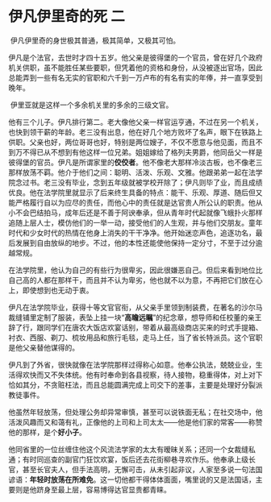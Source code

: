 # 伊凡伊里奇的死 二

​	伊凡伊里奇的身世极其普通，极其简单，又极其可怕。

​	伊凡是个法官，去世时才四十五岁。他父亲是彼得堡的一个官员，曾在好几个政府机关供职，虽不能胜任某些要职，但凭着他的资格和身份，从没被逐出官场，因此总能弄到一些有名无实的官职和六千到一万卢布的有名有实的年俸，并一直享受到晚年。

​	伊里亚就是这样一个多余机关里的多余的三级文官。

​	他有三个儿子。伊凡排行第二。老大像他父亲一样官运亨通，不过在另一个机关，也快到领干薪的年龄。老三没有出息，他在好几个地方败坏了名声，眼下在铁路上供职。父亲也好，两位哥哥也好，特别是两位嫂子，不仅不愿意与他见面，而且不到万不得已从不想到有他这样一位兄弟。姐姐嫁给了格列夫男爵，他同岳父一样是彼得堡的官员。伊凡是所谓家里的**佼佼者**。他不像老大那样冷淡古板，也不像老三那样放荡不羁。他介于他们之间：聪明、活泼、乐观、文雅。他跟弟弟一起在法学院念过书。老三没有毕业，念到五年级就被学校开除了；伊凡则毕了业，而且成绩优良。他在法学院里就显示了后来终生具备的特点：能干、乐观、厚道、随后但又能严格履行自以为应尽的责任，而他心中的责任就是达官贵人所公认的职责。他从小不会巴结拍马，成年后还是不善于阿谀奉承，但从青年时代起就像飞蛾扑火那样追随上层人士，模仿他们的一举一动，接受他们的人生观，并与他们交朋友。童年时代和少女时代的热情在他身上消失的干干净净。他开始迷恋声色，追逐功名，最后发展到自由放纵的地步。不过，他的本性还能使他保持一定分寸，不至于过分逾越常规。

​	在法学院里，他认为自己的有些行为很卑劣，因此很嫌恶自己。但后来看到地位比自己高的人都在那样干，而且并不认为卑劣，他也就不以为意，不再把它们放在心上，即使想到也无动于衷。

​	伊凡在法学院毕业，获得十等文官官衔，从父亲手里领到制装费，在著名的沙尔马裁缝铺里定制了服装，表坠上挂一块“**高瞻远瞩**”的纪念章，想导师和任校董的亲王辞了行，跟同学们在唐农大饭店欢宴话别，带着从最高级商店买来的时式手提箱、衬衣、西服、剃刀、梳妆用品和旅行毛毯，走马上任，当了省长特派员。这个官职是他父亲替他谋得的。

​	伊凡到了外省，很快就像在法学院那样过得称心如意。他奉公执法，兢兢业业，生活得欢快而又不失体统。他有时奉命到各县视察，待人接物，稳重得体，对上对下恰如其分，不贪赃枉法，而且总能圆满完成上司交下的差事，主要是处理好分裂派教徒事件。

​	他虽然年轻放荡，但处理公务却异常审慎，甚至可以说铁面无私；在社交场中，他活泼风趣而又和蔼有礼，正像他的上司和上司太太——他是他们家的常客——称赞他的那样，是个**好小子**。

​	他同省里的一位丝缠住他这个风流法学家的太太有暧昧关系；还同一个女裁缝私通；有时同巡查的副官门狂饮欢宴，饭后还去花街柳巷寻欢作乐。他奉承上级长官，甚至长官夫人，但手法高明，无懈可击，从未引起非议，人家至多说一句法国谚语：**年轻时放荡在所难免**。这一切他都干得体体面面，嘴里说的又是法国话，主要则是他跻身至最上层，容易博得达官显贵都青睐。